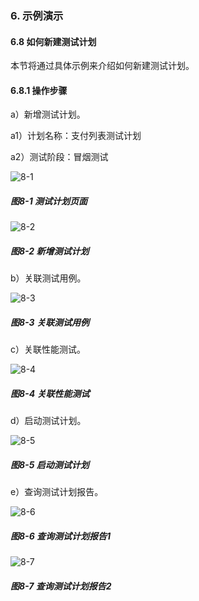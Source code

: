 ### 6. 示例演示

#### 6.8 如何新建测试计划

本节将通过具体示例来介绍如何新建测试计划。

#### 6.8.1 操作步骤

a）新增测试计划。

a1）计划名称：支付列表测试计划

a2）测试阶段：冒烟测试

![8-1](https://www.feisuanyz.com/fstest/slys/35.png)

##### 图8-1 测试计划页面

![8-2](https://www.feisuanyz.com/fstest/slys/36.png)

##### 图8-2 新增测试计划

b）关联测试用例。

![8-3](https://www.feisuanyz.com/fstest/slys/37.png)

##### 图8-3 关联测试用例

c）关联性能测试。

![8-4](https://www.feisuanyz.com/fstest/slys/38.png)

##### 图8-4 关联性能测试

d）启动测试计划。

![8-5](https://www.feisuanyz.com/fstest/slys/39.png)

##### 图8-5 启动测试计划

e）查询测试计划报告。

![8-6](https://www.feisuanyz.com/fstest/slys/40.png)

##### 图8-6 查询测试计划报告1

![8-7](https://www.feisuanyz.com/fstest/slys/41.png)

##### 图8-7 查询测试计划报告2
